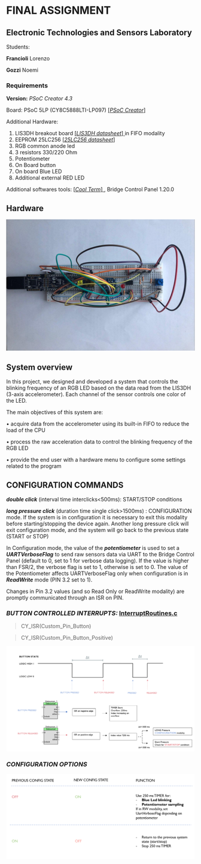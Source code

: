 # FINAL ASSIGNMENT 
## Electronic Technologies and Sensors Laboratory
Students: 

**Francioli** Lorenzo 

**Gozzi** Noemi
### Requirements
  **Version:** <i> PSoC Creator 4.3 </i> 
  
  Board: PSoC 5LP (CY8C5888LTI-LP097) <a href="https://www.cypress.com/products/psoc-creator-integrated-design-environment-ide"> [<i>PSoC Creator</i>] </a>
  
  Additional Hardware: 
  1. LIS3DH breakout board <a href="https://cdn-learn.adafruit.com/assets/assets/000/085/846/original/lis3dh.pdf?1576396666"> [<i>LIS3DH datasheet</i>] </a> in FIFO modality 
  2. EEPROM 25LC256 <a href="http://ww1.microchip.com/downloads/en/DeviceDoc/25AA256-25LC256-256K-SPI-Bus-Serial-EEPROM-20001822H.pdf"> [<i>25LC256 datasheet</i>] </a> 
  3. RGB common anode led
  4. 3 resistors 330/220 Ohm
  5. Potentiometer
  6. On Board button
  7. On board Blue LED
  8. Additional external RED LED
  
  Additional softwares tools: <a href=https://freeware.the-meiers.org/> [<i>Cool Term</i>] </a>  , Bridge Control Panel 1.20.0
                  
                              
## Hardware 
 ![alt text](https://github.com/noemi-gozzi/Final-Assignment-PSoC/blob/master/Images/HW_picture.jpg)

## System overview

In this project, we designed and developed a system that controls the blinking frequency of an RGB LED based on the data read from the LIS3DH (3-axis accelerometer). Each channel of the sensor controls one color of the LED.

The main objectives of this system are: 

 • acquire data from the accelerometer using its built-in FIFO to reduce the load of the CPU 

 • process the raw acceleration data to control the blinking frequency of the RGB LED 

 • provide the end user with a hardware menu to configure some settings related to the program 

## CONFIGURATION COMMANDS

***double click*** (interval time interclicks<500ms): START/STOP conditions

***long pressure click*** (duration time single click>1500ms) : CONFIGURATION mode. If the system is in configuration it is necessary to exit this modality before starting/stopping the device again. Another long pressure click will exit configuration mode, and the system will go back to the previous state (START or STOP)

In Configuration mode, the value of the ***potentiometer*** is used to set a ***UARTVerboseFlag*** to send raw sensors data via UART to the Bridge Control Panel (default to 0, set to 1 for verbose data logging). If the value is higher than FSR/2, the verbose flag is set to 1, otherwise is set to 0. The value of the Potentiometer affects UARTVerboseFlag only when configuration is in ***ReadWrite*** mode (PIN 3.2 set to 1).

Changes in Pin 3.2 values (and so Read Only or ReadWrite modality) are promptly communicated through an ISR on PIN. 

### *BUTTON CONTROLLED INTERRUPTS:* [InterruptRoutines.c](https://github.com/noemi-gozzi/Final-Assignment-PSoC/blob/master/Final_Assignment/Final_assignment_01.cydsn/InterruptRoutines.c) 
> CY_ISR(Custom_Pin_Button)

> CY_ISR(Custom_Pin_Button_Positive)

 ![alt text](https://github.com/noemi-gozzi/Final-Assignment-PSoC/blob/master/Images/Button.PNG)
 
 ### *CONFIGURATION OPTIONS*
 ![alt text](https://github.com/noemi-gozzi/Final-Assignment-PSoC/blob/master/Images/Configuration.PNG) 





